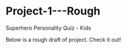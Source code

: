 # Project-1---Rough
Superhero Personality Quiz - Kids

Below is a rough draft of project. Check it out!
